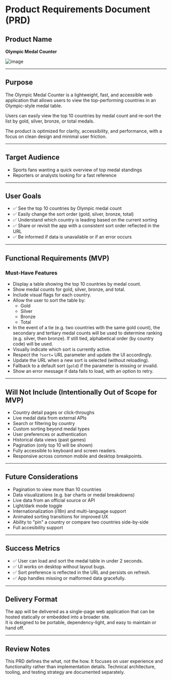 # Product Requirements Document (PRD)

## Product Name
**Olympic Medal Counter**

![image](https://github.com/user-attachments/assets/368adf1d-0fd0-44d1-a581-01e3e1739165)


---

## Purpose

The Olympic Medal Counter is a lightweight, fast, and accessible web application that allows users to view the top-performing countries in an Olympic-style medal table.

Users can easily view the top 10 countries by medal count and re-sort the list by gold, silver, bronze, or total medals.

The product is optimized for clarity, accessibility, and performance, with a focus on clean design and minimal user friction.

---

## Target Audience

- Sports fans wanting a quick overview of top medal standings
- Reporters or analysts looking for a fast reference

---

## User Goals

- ✅ See the top 10 countries by Olympic medal count
- ✅ Easily change the sort order (gold, silver, bronze, total)
- ✅ Understand which country is leading based on the current sorting
- ✅ Share or revisit the app with a consistent sort order reflected in the URL
- ✅ Be informed if data is unavailable or if an error occurs

---

## Functional Requirements (MVP)

### Must-Have Features

- Display a table showing the top 10 countries by medal count.
- Show medal counts for gold, silver, bronze, and total.
- Include visual flags for each country.
- Allow the user to sort the table by:
  - Gold
  - Silver
  - Bronze
  - Total
- In the event of a tie (e.g. two countries with the same gold count), the secondary and tertiary medal counts will be used to determine ranking (e.g. silver, then bronze). If still tied, alphabetical order (by country code) will be used.
- Visually indicate which sort is currently active.
- Respect the `?sort=` URL parameter and update the UI accordingly.
- Update the URL when a new sort is selected (without reloading).
- Fallback to a default sort (`gold`) if the parameter is missing or invalid.
- Show an error message if data fails to load, with an option to retry.

---

## Will Not Include (Intentionally Out of Scope for MVP)

- Country detail pages or click-throughs
- Live medal data from external APIs
- Search or filtering by country
- Custom sorting beyond medal types
- User preferences or authentication
- Historical data views (past games)
- Pagination (only top 10 will be shown)
- Fully accessible to keyboard and screen readers.
- Responsive across common mobile and desktop breakpoints.

---

## Future Considerations

- Pagination to view more than 10 countries
- Data visualizations (e.g. bar charts or medal breakdowns)
- Live data from an official source or API
- Light/dark mode toggle
- Internationalization (i18n) and multi-language support
- Animated sorting transitions for improved UX
- Ability to "pin" a country or compare two countries side-by-side
- Full accesibility support

---

## Success Metrics

- ✅ User can load and sort the medal table in under 2 seconds.
- ✅ UI works on desktop without layout bugs.
- ✅ Sort preference is reflected in the URL and persists on refresh.
- ✅ App handles missing or malformed data gracefully.

---

## Delivery Format

The app will be delivered as a single-page web application that can be hosted statically or embedded into a broader site.  
It is designed to be portable, dependency-light, and easy to maintain or hand off.

---

## Review Notes

This PRD defines the what, not the how. It focuses on user experience and functionality rather than implementation details. Technical architecture, tooling, and testing strategy are documented separately.
